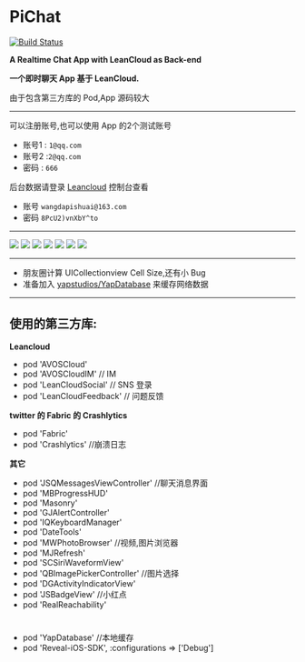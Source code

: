 # PiChat

[![Build Status](https://travis-ci.org/Big-Pi/PiChat.svg?branch=master)](https://travis-ci.org/Big-Pi/PiChat)

**A Realtime Chat App with LeanCloud as Back-end**

**一个即时聊天 App 基于 LeanCloud.**

由于包含第三方库的 Pod,App 源码较大

---
可以注册账号,也可以使用 App 的2个测试账号

- 账号1 : `1@qq.com` 
- 账号2 :`2@qq.com`
- 密码 : `666`

后台数据请登录 [Leancloud](https://leancloud.cn) 控制台查看

- 账号 `wangdapishuai@163.com`
- 密码 `8PcU2)vnXbY^to`

---

![](./Img/启动界面.png)
![](./Img/消息列表.png)
![](./Img/聊天界面.png)
![](./Img/键盘.png)
![](./Img/联系人.png)
![](./Img/朋友圈.png)
![](./Img/关于.png)

---
- 朋友圈计算 UICollectionview Cell Size,还有小 Bug
- 准备加入 [yapstudios/YapDatabase](https://github.com/yapstudios/YapDatabase) 来缓存网络数据

---
## 使用的第三方库:



**Leancloud**

- pod 'AVOSCloud'
- pod 'AVOSCloudIM'     // IM
- pod 'LeanCloudSocial'  // SNS 登录
- pod 'LeanCloudFeedback' // 问题反馈

**twitter 的 Fabric 的 Crashlytics**

- pod 'Fabric'
- pod 'Crashlytics' //崩溃日志

**其它**

- pod 'JSQMessagesViewController' //聊天消息界面
- pod 'MBProgressHUD'
- pod 'Masonry'
- pod 'GJAlertController'
- pod 'IQKeyboardManager'
- pod 'DateTools'
- pod 'MWPhotoBrowser'       //视频,图片浏览器
- pod 'MJRefresh'
- pod 'SCSiriWaveformView'
- pod 'QBImagePickerController'  //图片选择
- pod 'DGActivityIndicatorView'
- pod 'JSBadgeView'   //小红点
- pod 'RealReachability'
#
- pod 'YapDatabase'   //本地缓存
- pod 'Reveal-iOS-SDK', :configurations => ['Debug']